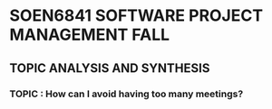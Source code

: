 # SOEN6841 SOFTWARE PROJECT MANAGEMENT FALL 
## TOPIC ANALYSIS AND SYNTHESIS
### TOPIC : How can I avoid having too many meetings?
